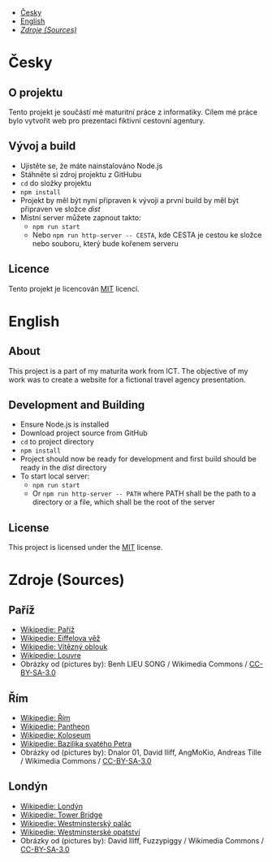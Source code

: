 * [Česky](#Česky)
* [English](#english)
* [*Zdroje (Sources)*](#zdroje-sources)

# Česky

## O projektu

Tento projekt je součástí mé maturitní práce z informatiky.
Cílem mé práce bylo vytvořit web pro prezentaci fiktivní cestovní agentury.

## Vývoj a build

* Ujistěte se, že máte nainstalováno Node.js
* Stáhněte si zdroj projektu z GitHubu
* `cd` do složky projektu
* `npm install`
* Projekt by měl být nyní připraven k vývoji a první build by měl být připraven ve složce *dist*
* Místní server můžete zapnout takto:
    * `npm run start`
    * Nebo `npm run http-server -- CESTA`, kde CESTA je cestou ke složce nebo souboru, který bude kořenem serveru

## Licence

Tento projekt je licencován [MIT](LICENSE) licencí.

# English

## About

This project is a part of my maturita work from ICT.
The objective of my work was to create a website for a fictional travel agency presentation.

## Development and Building

* Ensure Node.js is installed
* Download project source from GitHub
* `cd` to project directory
* `npm install`
* Project should now be ready for development and first build should be ready in the *dist* directory
* To start local server:
    * `npm run start`
    * Or `npm run http-server -- PATH` where PATH shall be the path to a directory or a file, which shall be the root of the server

## License

This project is licensed under the [MIT](LICENSE) license.

# Zdroje (Sources)

## Paříž

* [Wikipedie: Paříž](https://cs.wikipedia.org/w/index.php?title=Pa%C5%99%C3%AD%C5%BE&oldid=15884563)
* [Wikipedie: Eiffelova věž](https://cs.wikipedia.org/w/index.php?title=Eiffelova_v%C4%9B%C5%BE&oldid=15875442)
* [Wikipedie: Vítězný oblouk](https://cs.wikipedia.org/w/index.php?title=V%C3%ADt%C4%9Bzn%C3%BD_oblouk_(Pa%C5%99%C3%AD%C5%BE)&oldid=15436472)
* [Wikipedie: Louvre](https://cs.wikipedia.org/w/index.php?title=Louvre&oldid=15929689)
* Obrázky od (pictures by): Benh LIEU SONG / Wikimedia Commons / [CC-BY-SA-3.0](https://creativecommons.org/licenses/by-sa/3.0/)

## Řím

* [Wikipedie: Řím](https://cs.wikipedia.org/w/index.php?title=%C5%98%C3%ADm&oldid=15776631)
* [Wikipedie: Pantheon](https://cs.wikipedia.org/w/index.php?title=Pantheon&oldid=15793533)
* [Wikipedie: Koloseum](https://cs.wikipedia.org/w/index.php?title=Koloseum&oldid=15788983)
* [Wikipedie: Bazilika svatého Petra](https://cs.wikipedia.org/w/index.php?title=Bazilika_svat%C3%A9ho_Petra&oldid=15392693)
* Obrázky od (pictures by): Dnalor 01, David Iliff, AngMoKio, Andreas Tille / Wikimedia Commons / [CC-BY-SA-3.0](https://creativecommons.org/licenses/by-sa/3.0/)

## Londýn

* [Wikipedie: Londýn](https://cs.wikipedia.org/w/index.php?title=Lond%C3%BDn&oldid=15881228)
* [Wikipedie: Tower Bridge](https://cs.wikipedia.org/w/index.php?title=Tower_Bridge&oldid=15393642)
* [Wikipedie: Westminsterský palác](https://cs.wikipedia.org/w/index.php?title=Westminstersk%C3%BD_pal%C3%A1c&oldid=15398630)
* [Wikipedie: Westminsterské opatství](https://cs.wikipedia.org/w/index.php?title=Westminstersk%C3%A9_opatstv%C3%AD&oldid=15368631)
* Obrázky od (pictures by): David Iliff, Fuzzypiggy / Wikimedia Commons / [CC-BY-SA-3.0](https://creativecommons.org/licenses/by-sa/3.0/)
